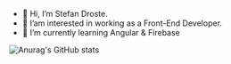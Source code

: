 - 👋 Hi, I’m Stefan Droste.
- 👀 I’am interested in working as a Front-End Developer.
- 🌱 I’m currently learning Angular & Firebase

![Anurag's GitHub stats](https://github-readme-stats.vercel.app/api?username=Gimli72&show_icons=true&theme=tokyonight)

<!---
Gimli72/Gimli72 is a ✨ special ✨ repository because its `README.md` (this file) appears on your GitHub profile.
You can click the Preview link to take a look at your changes.
--->
